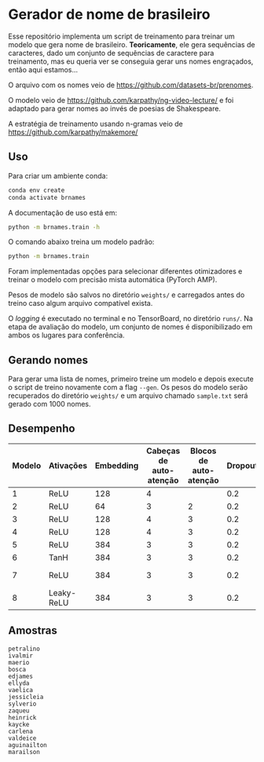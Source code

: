 # Gerador de nome de brasileiro

Esse repositório implementa um script de treinamento para treinar um modelo que gera nome de brasileiro. **Teoricamente**, ele gera sequências de caracteres, dado um conjunto de sequências de caractere para treinamento, mas eu queria ver se conseguia gerar uns nomes engraçados, então aqui estamos...

O arquivo com os nomes veio de <https://github.com/datasets-br/prenomes>.

O modelo veio de <https://github.com/karpathy/ng-video-lecture/> e foi adaptado para gerar nomes ao invés de poesias de Shakespeare.

A estratégia de treinamento usando n-gramas veio de <https://github.com/karpathy/makemore/>

## Uso

Para criar um ambiente conda:

```sh
conda env create
conda activate brnames
```

A documentação de uso está em:

```sh
python -m brnames.train -h
```

O comando abaixo treina um modelo padrão:

```sh
python -m brnames.train
```

Foram implementadas opções para selecionar diferentes otimizadores e treinar o modelo com precisão mista automática (PyTorch AMP).

Pesos de modelo são salvos no diretório `weights/` e carregados antes do treino caso algum arquivo compatível exista.

O *logging* é executado no terminal e no TensorBoard, no diretório `runs/`. Na etapa de avaliação do modelo, um conjunto de nomes é disponibilizado em ambos os lugares para conferência.

## Gerando nomes

Para gerar uma lista de nomes, primeiro treine um modelo e depois execute o script de treino novamente com a flag `--gen`. Os pesos do modelo serão recuperados do diretório `weights/` e um arquivo chamado `sample.txt` será gerado com 1000 nomes.

## Desempenho

| Modelo | Ativações  | Embedding | Cabeças de auto-atenção | Blocos de auto-atenção | Dropout | Inicialização  | Erro |
|--------|------------|-----------|-------------------------|------------------------|---------| ---------------|------|
| 1      | ReLU       | 128       | 4                       |                        | 0.2     | N(0; 0,02)     | 1.69 |
| 2      | ReLU       | 64        | 3                       | 2                      | 0.2     | N(0; 0,02)     | 1.74 |
| 3      | ReLU       | 128       | 4                       | 3                      | 0.2     | N(0; 0,02)     | 1.68 |
| 4      | ReLU       | 128       | 4                       | 3                      | 0.2     | N(0; 0,02)     | 1.67 |
| 5      | ReLU       | 384       | 3                       | 3                      | 0.2     | N(0; 0,02)     | 1.66 |
| 6      | TanH       | 384       | 3                       | 3                      | 0.2     | N(0; 0,02)     | 1.7  |
| 7      | ReLU       | 384       | 3                       | 3                      | 0.2     | Kaiming-normal | 1.69 |
| 8      | Leaky-ReLU | 384       | 3                       | 3                      | 0.2     | N(0; 0,02)     | 1.67 |

## Amostras

```
petralino
ivalmir
maerio
bosca
edjames
ellyda
vaelica
jessicleia
sylverio
zaqueu
heinrick
kaycke
carlena
valdeice
aguinailton
marailson
```
